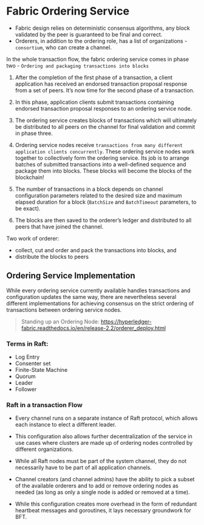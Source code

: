 # Fabric Ordering Service

- Fabric design relies on deterministic consensus algorithms, any block validated by the peer is guaranteed to be final and correct. 
- Orderers, in addition to the ordering role, has a list of organizations - `consortium`, who can create a channel.

In the whole transaction flow, the fabric ordering service comes in phase two - `Ordering and packaging transactions into blocks`


1. After the completion of the first phase of a transaction, a client application has received an endorsed transaction proposal response from a set of peers. It’s now time for the second phase of a transaction.

2. In this phase, application clients submit transactions containing endorsed transaction proposal responses to an ordering service node. 

3. The ordering service creates blocks of transactions which will ultimately be distributed to all peers on the channel for final validation and commit in phase three.

4. Ordering service nodes receive `transactions from many different application clients concurrently`. These ordering service nodes work together to collectively form the ordering service. Its job is to arrange batches of submitted transactions into a well-defined sequence and package them into blocks. These blocks will become the blocks of the blockchain!


5. The number of transactions in a block depends on channel configuration parameters related to the desired size and maximum elapsed duration for a block (`BatchSize` and `BatchTimeout` parameters, to be exact). 

6. The blocks are then saved to the orderer’s ledger and distributed to all peers that have joined the channel.

Two work of orderer: 
- collect, cut and order and pack the transactions into blocks, and 
- distribute the blocks to peers


## Ordering Service Implementation
While every ordering service currently available handles transactions and configuration updates the same way, there are nevertheless several different implementations for achieving consensus on the strict ordering of transactions between ordering service nodes.

> Standing up an Ordering Node: https://hyperledger-fabric.readthedocs.io/en/release-2.2/orderer_deploy.html

### Terms in Raft: 
- Log Entry
- Consenter set
- Finite-State Machine
- Quorum 
- Leader
- Follower

### Raft in a transaction Flow
- Every channel runs on a separate instance of Raft protocol, which allows each instance to elect a different leader. 

-  This configuration also allows further decentralization of the service in use cases where clusters are made up of ordering nodes controlled by different organizations. 

- While all Raft nodes must be part of the system channel, they do not necessarily have to be part of all application channels.

- Channel creators (and channel admins) have the ability to pick a subset of the available orderers and to add or remove ordering nodes as needed (as long as only a single node is added or removed at a time).

- While this configuration creates more overhead in the form of redundant heartbeat messages and goroutines, it lays necessary groundwork for BFT.